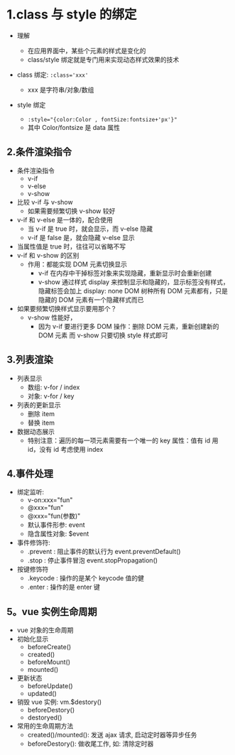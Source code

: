 # 1.class 与 style 的绑定

- 理解

  - 在应用界面中，某些个元素的样式是变化的
  - class/style 绑定就是专门用来实现动态样式效果的技术

- class 绑定: `:class='xxx'`
  - xxx 是字符串/对象/数组
- style 绑定
  - `:style="{color:Color , fontSize:fontsize+'px'}"`
  - 其中 Color/fontsize 是 data 属性

## 2.条件渲染指令

- 条件渲染指令
  - v-if
  - v-else
  - v-show
- 比较 v-if 与 v-show
  - 如果需要频繁切换 v-show 较好
- v-if 和 v-else 是一体的，配合使用
  - 当 v-if 是 true 时，就会显示，而 v-else 隐藏
  - v-if 是 false 是，就会隐藏 v-else 显示
- 当属性值是 true 时，往往可以省略不写
- v-if 和 v-show 的区别
  - 作用：都能实现 DOM 元素切换显示
    - v-if 在内存中干掉标签对象来实现隐藏，重新显示时会重新创建
    - v-show 通过样式 display 来控制显示和隐藏的，显示标签没有样式，隐藏标签会加上 display: none
      DOM 树种所有 DOM 元素都有，只是隐藏的 DOM 元素有一个隐藏样式而已
- 如果要频繁切换样式显示要用那个？
  - v-show 性能好，
    - 因为 v-if 要进行更多 DOM 操作：删除 DOM 元素，重新创建新的 DOM 元素
      而 v-show 只要切换 style 样式即可

## 3.列表渲染

- 列表显示
  - 数组: v-for / index
  - 对象: v-for / key
- 列表的更新显示
  - 删除 item
  - 替换 item
- 数据动态展示
  - 特别注意：遍历的每一项元素需要有一个唯一的 key 属性：值有 id 用 id，没有 id 考虑使用 index

## 4.事件处理

- 绑定监听:
  - v-on:xxx="fun"
  - @xxx="fun"
  - @xxx="fun(参数)"
  - 默认事件形参: event
  - 隐含属性对象: \$event
- 事件修饰符:
  - .prevent : 阻止事件的默认行为 event.preventDefault()
  - .stop : 停止事件冒泡 event.stopPropagation()
- 按键修饰符
  - .keycode : 操作的是某个 keycode 值的健
  - .enter : 操作的是 enter 键

## 5。vue 实例生命周期

- vue 对象的生命周期
- 初始化显示
  - beforeCreate()
  - created()
  - beforeMount()
  - mounted()
- 更新状态
  - beforeUpdate()
  - updated()
- 销毁 vue 实例: vm.\$destory()
  - beforeDestory()
  - destoryed()
- 常用的生命周期方法
  - created()/mounted(): 发送 ajax 请求, 启动定时器等异步任务
  - beforeDestory(): 做收尾工作, 如: 清除定时器
